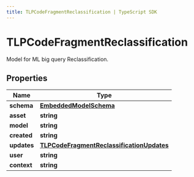 ```yaml
---
title: TLPCodeFragmentReclassification | TypeScript SDK
---
```



# TLPCodeFragmentReclassification

Model for ML big query Reclassification.

## Properties

Name | Type
------------ | -------------
**schema** | [**EmbeddedModelSchema**](EmbeddedModelSchema)
**asset** | **string**
**model** | **string**
**created** | **string**
**updates** | [**TLPCodeFragmentReclassificationUpdates**](TLPCodeFragmentReclassificationUpdates)
**user** | **string**
**context** | **string**


